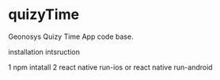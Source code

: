 # quizyTime

Geonosys Quizy Time App code base.

installation intsruction

1 npm intatall
2 react native run-ios or react native run-android
